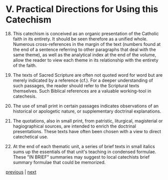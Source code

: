 # V. Practical Directions for Using this Catechism

18. This catechism is conceived as an organic presentation of the Catholic faith in its entirety. It should be seen therefore as a unified whole. Numerous cross-references in the margin of the text (numbers found at the end of a sentence referring to other paragraphs that deal with the same theme), as well as the analytical index at the end of the volume, allow the reader to view each theme in its relationship with the entirety of the faith.

19. The texts of Sacred Scripture are often not quoted word for word but are merely indicated by a reference (cf.). For a deeper understanding of such passages, the reader should refer to the Scriptural texts themselves. Such Biblical references are a valuable working-tool in catechesis.

20. The use of small print in certain passages indicates observations of an historical or apologetic nature, or supplementary doctrinal explanations.

21. The quotations, also in small print, from patristic, liturgical, magisterial or hagiographical sources, are intended to enrich the doctrinal presentations. These texts have often been chosen with a view to direct catechetical use.

22. At the end of each thematic unit, a series of brief texts in small italics sums up the essentials of that unit's teaching in condensed formulae. These "IN BRIEF" summaries may suggest to local catechists brief summary formulae that could be memorized.

[previous](https://github.com/Tenari/non-fiction/blob/master/catechism/__P5.md) | [next](https://github.com/Tenari/non-fiction/blob/master/catechism/__P7.md)